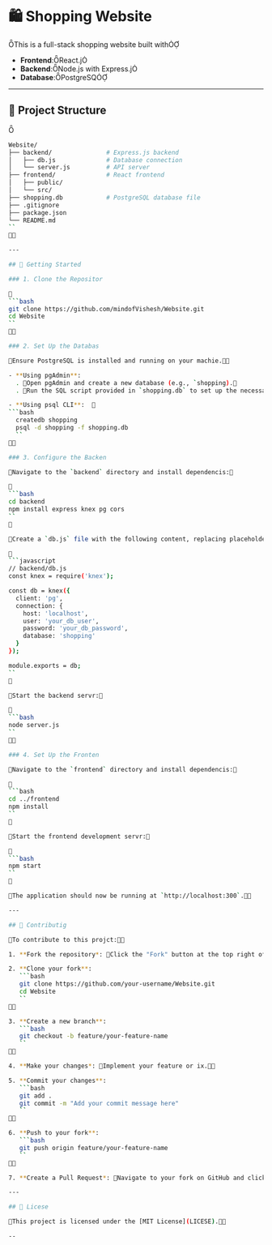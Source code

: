# 🛍️ Shopping Website
This is a full-stack shopping website built with

- **Frontend**:React.j
- **Backend**:Node.js with Express.j
- **Database**:PostgreSQ

---

## 📁 Project Structure

```bash
Website/
├── backend/               # Express.js backend
│   ├── db.js              # Database connection
│   └── server.js          # API server
├── frontend/              # React frontend
│   ├── public/
│   └── src/
├── shopping.db            # PostgreSQL database file
├── .gitignore
├── package.json
└── README.md
``


---

## 🚀 Getting Started

### 1. Clone the Repositor


```bash
git clone https://github.com/mindofVishesh/Website.git
cd Website
``


### 2. Set Up the Databas

Ensure PostgreSQL is installed and running on your machie.

- **Using pgAdmin**:
  . Open pgAdmin and create a new database (e.g., `shopping).
  . Run the SQL script provided in `shopping.db` to set up the necessary tables and daa.

- **Using psql CLI**:  
```bash
  createdb shopping
  psql -d shopping -f shopping.db
  ``


### 3. Configure the Backen

Navigate to the `backend` directory and install dependencis:


```bash
cd backend
npm install express knex pg cors
``


Create a `db.js` file with the following content, replacing placeholders with your actual database credentias:


```javascript
// backend/db.js
const knex = require('knex');

const db = knex({
  client: 'pg',
  connection: {
    host: 'localhost',
    user: 'your_db_user',
    password: 'your_db_password',
    database: 'shopping'
  }
});

module.exports = db;
``


Start the backend servr:


```bash
node server.js
``


### 4. Set Up the Fronten

Navigate to the `frontend` directory and install dependencis:


```bash
cd ../frontend
npm install
``


Start the frontend development servr:


```bash
npm start
``


The application should now be running at `http://localhost:300`.

---

## 🤝 Contributig

To contribute to this projct:

1. **Fork the repository*: Click the "Fork" button at the top right of the [repository page](https://github.com/mindofVishesh/Websie).

2. **Clone your fork**:
   ```bash
   git clone https://github.com/your-username/Website.git
   cd Website
   ``


3. **Create a new branch**:
   ```bash
   git checkout -b feature/your-feature-name
   ``


4. **Make your changes*: Implement your feature or ix.

5. **Commit your changes**:
   ```bash
   git add .
   git commit -m "Add your commit message here"
   ``


6. **Push to your fork**:
   ```bash
   git push origin feature/your-feature-name
   ``


7. **Create a Pull Request*: Navigate to your fork on GitHub and click "Compare & pull requet".

---

## 📄 Licese

This project is licensed under the [MIT License](LICESE).

--
